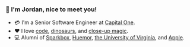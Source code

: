 ### :wave: I'm Jordan, nice to meet you!

- :credit_card: I'm a Senior Software Engineer at [Capital One].
- :heart: I love [code][interests--code], [dinosaurs][interests--dinosaurs], and [close-up magic][interests--magic].
- :computer: Alumni of [Sparkbox][alumni--sparkbox], [Huemor][alumni--huemor], [the University of Virginia][alumni--uva], and [Apple][alumni--apple].

[Capital One]: https://www.capitalone.com/credit-cards/
[interests--code]: https://jordanleven.com/projects
[interests--dinosaurs]: https://twitter.com/jordanleven/status/1261438529214623745?s=20
[interests--magic]: https://www.youtube.com/watch?v=zdym5i3tUu0
[alumni--sparkbox]: https://sparkbox.com
[alumni--huemor]: https://huemor.rocks
[alumni--uva]: https://virginia.edu
[alumni--apple]: https://apple.com
